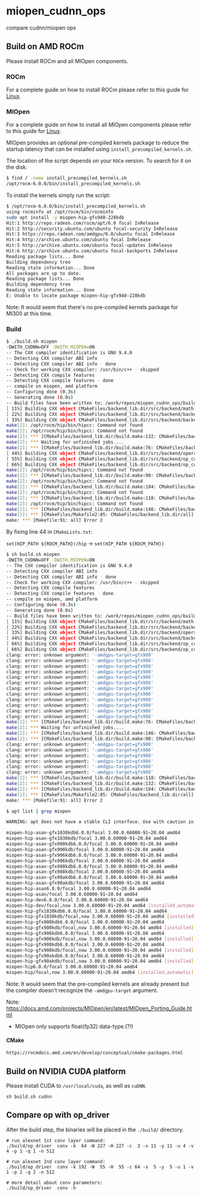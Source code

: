 # miopen_cudnn_ops
compare cudnn/miopen ops

## Build on AMD ROCm

Please install ROCm and all MIOpen components.

### ROCm
For a complete guide on how to install ROCm please refer to this guide for [Linux](https://rocm.docs.amd.com/projects/install-on-linux/en/latest/tutorial/quick-start.html).

### MIOpen

For a complete guide on how to install all MIOpen components please refer to this guide for [Linux](https://docs.amd.com/projects/MIOpen/en/latest/install.html#installing-miopen-with-pre-built-packages).

MIOpen provides an optional pre-compiled kernels package to reduce the startup latency that can be installed using `install_precompiled_kernels.sh`.

The location of the script depends on your `ROCm` version.
To search for it on the disk:

```bash
$ find / -name install_precompiled_kernels.sh
/opt/rocm-6.0.0/bin/install_precompiled_kernels.sh
```

To install the kernels simply run the script:

```bash
$ /opt/rocm-6.0.0/bin/install_precompiled_kernels.sh
using rocminfo at /opt/rocm/bin/rocminfo
sudo apt install -y miopen-hip-gfx940-228kdb
Hit:1 http://repo.radeon.com/rocm/apt/6.0 focal InRelease
Hit:2 http://security.ubuntu.com/ubuntu focal-security InRelease
Hit:3 https://repo.radeon.com/amdgpu/6.0/ubuntu focal InRelease
Hit:4 http://archive.ubuntu.com/ubuntu focal InRelease
Hit:5 http://archive.ubuntu.com/ubuntu focal-updates InRelease
Hit:6 http://archive.ubuntu.com/ubuntu focal-backports InRelease
Reading package lists... Done
Building dependency tree
Reading state information... Done
All packages are up to date.
Reading package lists... Done
Building dependency tree
Reading state information... Done
E: Unable to locate package miopen-hip-gfx940-228kdb
```

Note: It would seem that there's no pre-compiled kernels package for MI300 at this time.

### Build

```bash
$ ./build.sh miopen
-DWITH_CUDNN=OFF -DWITH_MIOPEN=ON
-- The CXX compiler identification is GNU 9.4.0
-- Detecting CXX compiler ABI info
-- Detecting CXX compiler ABI info - done
-- Check for working CXX compiler: /usr/bin/c++ - skipped
-- Detecting CXX compile features
-- Detecting CXX compile features - done
-- compile on miopen, amd platform
-- Configuring done (0.3s)
-- Generating done (0.0s)
-- Build files have been written to: /work/repos/miopen_cudnn_ops/build
[ 11%] Building CXX object CMakeFiles/backend_lib.dir/src/backend/math.cc.o
[ 22%] Building CXX object CMakeFiles/backend_lib.dir/src/backend/backend_miopen.cc.o
[ 33%] Building CXX object CMakeFiles/backend_lib.dir/src/backend/backend.cc.o
make[2]: /opt/rocm/hip/bin/hipcc: Command not found
make[2]: /opt/rocm/hip/bin/hipcc: Command not found
make[2]: *** [CMakeFiles/backend_lib.dir/build.make:132: CMakeFiles/backend_lib.dir/src/backend/backend_miopen.cc.o] Error 127
make[2]: *** Waiting for unfinished jobs....
make[2]: *** [CMakeFiles/backend_lib.dir/build.make:76: CMakeFiles/backend_lib.dir/src/backend/math.cc.o] Error 127
[ 44%] Building CXX object CMakeFiles/backend_lib.dir/src/backend/operator.cc.o
[ 55%] Building CXX object CMakeFiles/backend_lib.dir/src/backend/op_convolution.cc.o
[ 66%] Building CXX object CMakeFiles/backend_lib.dir/src/backend/op_convolution_miopen.cc.o
make[2]: /opt/rocm/hip/bin/hipcc: Command not found
make[2]: *** [CMakeFiles/backend_lib.dir/build.make:90: CMakeFiles/backend_lib.dir/src/backend/backend.cc.o] Error 127
make[2]: /opt/rocm/hip/bin/hipcc: Command not found
make[2]: *** [CMakeFiles/backend_lib.dir/build.make:104: CMakeFiles/backend_lib.dir/src/backend/operator.cc.o] Error 127
make[2]: /opt/rocm/hip/bin/hipcc: Command not found
make[2]: *** [CMakeFiles/backend_lib.dir/build.make:118: CMakeFiles/backend_lib.dir/src/backend/op_convolution.cc.o] Error 127
make[2]: /opt/rocm/hip/bin/hipcc: Command not found
make[2]: *** [CMakeFiles/backend_lib.dir/build.make:146: CMakeFiles/backend_lib.dir/src/backend/op_convolution_miopen.cc.o] Error 127
make[1]: *** [CMakeFiles/Makefile2:85: CMakeFiles/backend_lib.dir/all] Error 2
make: *** [Makefile:91: all] Error 2
```

By fixing line 44 in `CMakeLists.txt`:

`set(HIP_PATH ${ROCM_PATH})/hip` -> `set(HIP_PATH ${ROCM_PATH})`

```bash
$ sh build.sh miopen
-DWITH_CUDNN=OFF -DWITH_MIOPEN=ON
-- The CXX compiler identification is GNU 9.4.0
-- Detecting CXX compiler ABI info
-- Detecting CXX compiler ABI info - done
-- Check for working CXX compiler: /usr/bin/c++ - skipped
-- Detecting CXX compile features
-- Detecting CXX compile features - done
-- compile on miopen, amd platform
-- Configuring done (0.3s)
-- Generating done (0.0s)
-- Build files have been written to: /work/repos/miopen_cudnn_ops/build
[ 11%] Building CXX object CMakeFiles/backend_lib.dir/src/backend/math.cc.o
[ 22%] Building CXX object CMakeFiles/backend_lib.dir/src/backend/backend.cc.o
[ 33%] Building CXX object CMakeFiles/backend_lib.dir/src/backend/operator.cc.o
[ 44%] Building CXX object CMakeFiles/backend_lib.dir/src/backend/backend_miopen.cc.o
[ 66%] Building CXX object CMakeFiles/backend_lib.dir/src/backend/op_convolution_miopen.cc.o
[ 66%] Building CXX object CMakeFiles/backend_lib.dir/src/backend/op_convolution.cc.o
clang: error: unknown argument: '-amdgpu-target=gfx900'
clang: error: unknown argument: '-amdgpu-target=gfx906'
clang: error: unknown argument: '-amdgpu-target=gfx908'
clang: error: unknown argument: '-amdgpu-target=gfx900'
clang: error: unknown argument: '-amdgpu-target=gfx906'
clang: error: unknown argument: '-amdgpu-target=gfx908'
clang: error: unknown argument: '-amdgpu-target=gfx900'
clang: error: unknown argument: '-amdgpu-target=gfx906'
clang: error: unknown argument: '-amdgpu-target=gfx908'
clang: error: unknown argument: '-amdgpu-target=gfx900'
clang: error: unknown argument: '-amdgpu-target=gfx906'
clang: error: unknown argument: '-amdgpu-target=gfx908'
make[2]: *** [CMakeFiles/backend_lib.dir/build.make:76: CMakeFiles/backend_lib.dir/src/backend/math.cc.o] Error 1
make[2]: *** Waiting for unfinished jobs....
make[2]: *** [CMakeFiles/backend_lib.dir/build.make:146: CMakeFiles/backend_lib.dir/src/backend/op_convolution_miopen.cc.o] Error 1
make[2]: *** [CMakeFiles/backend_lib.dir/build.make:90: CMakeFiles/backend_lib.dir/src/backend/backend.cc.o] Error 1
clang: error: unknown argument: '-amdgpu-target=gfx900'
clang: error: unknown argument: '-amdgpu-target=gfx906'
clang: error: unknown argument: '-amdgpu-target=gfx900'
clang: error: unknown argument: '-amdgpu-target=gfx906'
clang: error: unknown argument: '-amdgpu-target=gfx908'
clang: error: unknown argument: '-amdgpu-target=gfx908'
make[2]: *** [CMakeFiles/backend_lib.dir/build.make:118: CMakeFiles/backend_lib.dir/src/backend/op_convolution.cc.o] Error 1
make[2]: *** [CMakeFiles/backend_lib.dir/build.make:132: CMakeFiles/backend_lib.dir/src/backend/backend_miopen.cc.o] Error 1
make[2]: *** [CMakeFiles/backend_lib.dir/build.make:104: CMakeFiles/backend_lib.dir/src/backend/operator.cc.o] Error 1
make[1]: *** [CMakeFiles/Makefile2:85: CMakeFiles/backend_lib.dir/all] Error 2
make: *** [Makefile:91: all] Error 2
```

```bash
$ apt list | grep miopen

WARNING: apt does not have a stable CLI interface. Use with caution in scripts.

miopen-hip-asan-gfx1030kdb6.0.0/focal 3.00.0.60000-91~20.04 amd64
miopen-hip-asan-gfx1030kdb/focal 3.00.0.60000-91~20.04 amd64
miopen-hip-asan-gfx900kdb6.0.0/focal 3.00.0.60000-91~20.04 amd64
miopen-hip-asan-gfx900kdb/focal 3.00.0.60000-91~20.04 amd64
miopen-hip-asan-gfx906kdb6.0.0/focal 3.00.0.60000-91~20.04 amd64
miopen-hip-asan-gfx906kdb/focal 3.00.0.60000-91~20.04 amd64
miopen-hip-asan-gfx908kdb6.0.0/focal 3.00.0.60000-91~20.04 amd64
miopen-hip-asan-gfx908kdb/focal 3.00.0.60000-91~20.04 amd64
miopen-hip-asan-gfx90akdb6.0.0/focal 3.00.0.60000-91~20.04 amd64
miopen-hip-asan-gfx90akdb/focal 3.00.0.60000-91~20.04 amd64
miopen-hip-asan6.0.0/focal 3.00.0.60000-91~20.04 amd64
miopen-hip-asan/focal 3.00.0.60000-91~20.04 amd64
miopen-hip-dev6.0.0/focal 3.00.0.60000-91~20.04 amd64
miopen-hip-dev/focal,now 3.00.0.60000-91~20.04 amd64 [installed,automatic]
miopen-hip-gfx1030kdb6.0.0/focal 3.00.0.60000-91~20.04 amd64
miopen-hip-gfx1030kdb/focal,now 3.00.0.60000-91~20.04 amd64 [installed]
miopen-hip-gfx900kdb6.0.0/focal 3.00.0.60000-91~20.04 amd64
miopen-hip-gfx900kdb/focal,now 3.00.0.60000-91~20.04 amd64 [installed]
miopen-hip-gfx906kdb6.0.0/focal 3.00.0.60000-91~20.04 amd64
miopen-hip-gfx906kdb/focal,now 3.00.0.60000-91~20.04 amd64 [installed]
miopen-hip-gfx908kdb6.0.0/focal 3.00.0.60000-91~20.04 amd64
miopen-hip-gfx908kdb/focal,now 3.00.0.60000-91~20.04 amd64 [installed]
miopen-hip-gfx90akdb6.0.0/focal 3.00.0.60000-91~20.04 amd64
miopen-hip-gfx90akdb/focal,now 3.00.0.60000-91~20.04 amd64 [installed]
miopen-hip6.0.0/focal 3.00.0.60000-91~20.04 amd64
miopen-hip/focal,now 3.00.0.60000-91~20.04 amd64 [installed,automatic]
```

Note: It would seem that the pre-compiled kernels are already present but the compiler doesn't recognize the `-amdgpu-target` argument.

Note: https://docs.amd.com/projects/MIOpen/en/latest/MIOpen_Porting_Guide.html
- MIOpen only supports float(fp32) data-type.(?!)

#### CMake

`https://rocmdocs.amd.com/en/develop/conceptual/cmake-packages.html`


## Build on NVIDIA CUDA platform

Please install CUDA to `/usr/local/cuda`, as well as `cuDNN`.

```
sh build.sh cudnn
```

## Compare op with op_driver

After the build step, the binaries will be placed in the `./build/` directory.

```
# run alexnet 1st conv layer command:
./build/op_driver  conv -k  64 -W 227 -H 227 -c  3 -x 11 -y 11 -u 4 -v 4 -p 1 -q 1 -n 512

# run alexnet 2nd conv layer command:
./build/op_driver  conv -k 192 -W  55 -H  55 -c 64 -x  5 -y  5 -u 1 -v 1 -p 2 -q 2 -n 512

# more detail about conv parameters:
./build/op_driver  conv -h
```
